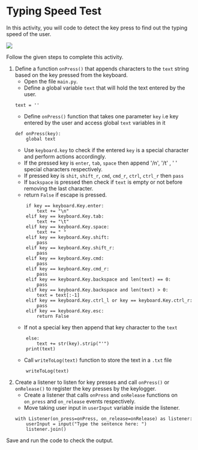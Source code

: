 Typing Speed Test
======================
In this activity, you will code to detect the key press to find out the typing speed of the user.


<img src= "https://s3-whjr-curriculum-uploads.whjr.online/d703c548-b1da-4beb-9978-52e80ef77911.gif" width = "auto" height = "auto">


Follow the given steps to complete this activity.


1. Define a function `onPress()` that appends characters to the `text` string based on the key pressed from the keyboard.
   * Open the file `main.py`.
    * Define a global variable `text` that will hold the text entered by the user.
    ```
    text = ''
    ```
   * Define `onPress()` function that takes one parameter `key` i.e key entered by the user and access global `text` variables in it
    ```
    def onPress(key):
        global text
    ```
    * Use `keyboard.key` to check if the entered `key` is a special character and perform actions accordingly.
    * If the pressed key is `enter`, `tab`, `space` then append '/n', '/t' , ' ' special characters respectively.
    * If pressed key is `shit`, `shift_r`, `cmd`, `cmd_r`, `ctrl`, `ctrl_r` then `pass`
    * If `backspace` is pressed then check if `text` is empty or not before removing the last character.
    * return `False` if escape is pressed.
    ```
        if key == keyboard.Key.enter:
            text += "\n"
        elif key == keyboard.Key.tab:
            text += "\t"
        elif key == keyboard.Key.space:
            text += " "
        elif key == keyboard.Key.shift:
            pass
        elif key == keyboard.Key.shift_r:
            pass
        elif key == keyboard.Key.cmd:
            pass
        elif key == keyboard.Key.cmd_r:
            pass
        elif key == keyboard.Key.backspace and len(text) == 0:
            pass
        elif key == keyboard.Key.backspace and len(text) > 0:
            text = text[:-1]
        elif key == keyboard.Key.ctrl_l or key == keyboard.Key.ctrl_r:
            pass
        elif key == keyboard.Key.esc:
            return False
    ```
    * If not a special key then append that key character to the `text`
    ```
        else:
            text += str(key).strip("'")  
        print(text)
    ```
    * Call `writeToLog(text)` function to store the text in a `.txt` file
    ```
        writeToLog(text)
    ```
2. Create a listener to listen for key presses and call `onPress()` or `onRelease()` to register the key presses by the keylogger.
   * Create a listener that calls `onPress` and `onRelease` functions on `on_press` and `on_release` events respectively.
   * Move taking user input in `userInput` variable inside the listener.
    ```
    with Listener(on_press=onPress, on_release=onRelease) as listener:
        userInput = input("Type the sentence here: ")
        listener.join()
    ```




Save and run the code to check the output.
